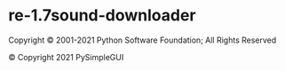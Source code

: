 # re-1.7sound-downloader

Copyright © 2001-2021 Python Software Foundation; All Rights Reserved

© Copyright 2021 PySimpleGUI
